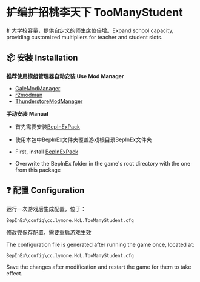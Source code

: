 # ~~扩编扩招~~桃李天下 TooManyStudent

扩大学校容量，提供自定义的师生席位倍增。Expand school capacity, providing customized multipliers for teacher and student slots.

## 📦 安装 Installation

**推荐使用模组管理器自动安装** **Use Mod Manager**

- [GaleModManager](https://thunderstore.io/c/dyson-sphere-program/p/Kesomannen/GaleModManager/)
- [r2modman](https://thunderstore.io/c/dyson-sphere-program/p/ebkr/r2modman/)
- [ThunderstoreModManager](https://www.overwolf.com/app/thunderstore-thunderstore_mod_manager)

**手动安装** **Manual**

- 首先需要安装[BepInExPack](https://thunderstore.io/c/house-of-legacy/p/BepInEx/BepInExPack/)
- 使用本包中BepInEx文件夹覆盖游戏根目录BepInEx文件夹




- First, install [BepInExPack](https://thunderstore.io/c/house-of-legacy/p/BepInEx/BepInExPack/)
- Overwrite the BepInEx folder in the game's root directory with the one from this package

## ❓ 配置 Configuration

运行一次游戏后生成配置，位于：

```shell
BepInEx\config\cc.lymone.HoL.TooManyStudent.cfg
```

修改完保存配置，需要重启游戏生效



The configuration file is generated after running the game once, located at:

```shell
BepInEx\config\cc.lymone.HoL.TooManyStudent.cfg
```

Save the changes after modification and restart the game for them to take effect.